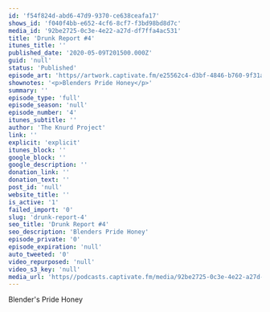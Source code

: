 ```yaml
---
id: 'f54f824d-abd6-47d9-9370-ce638ceafa17'
shows_id: 'f040f4bb-e652-4cf6-8cf7-f3bd98bd8d7c'
media_id: '92be2725-0c3e-4e22-a27d-df7ffa4ac531'
title: 'Drunk Report #4'
itunes_title: ''
published_date: '2020-05-09T201500.000Z'
guid: 'null'
status: 'Published'
episode_art: 'https//artwork.captivate.fm/e25562c4-d3bf-4846-b760-9f31ab10a579/drunk4s.jpg'
shownotes: '<p>Blenders Pride Honey</p>'
summary: ''
episode_type: 'full'
episode_season: 'null'
episode_number: '4'
itunes_subtitle: ''
author: 'The Knurd Project'
link: ''
explicit: 'explicit'
itunes_block: ''
google_block: ''
google_description: ''
donation_link: ''
donation_text: ''
post_id: 'null'
website_title: ''
is_active: '1'
failed_import: '0'
slug: 'drunk-report-4'
seo_title: 'Drunk Report #4'
seo_description: 'Blenders Pride Honey'
episode_private: '0'
episode_expiration: 'null'
auto_tweeted: '0'
video_repurposed: 'null'
video_s3_key: 'null'
media_url: 'https//podcasts.captivate.fm/media/92be2725-0c3e-4e22-a27d-df7ffa4ac531/drunk4.mp3'
---
```

Blender's Pride Honey